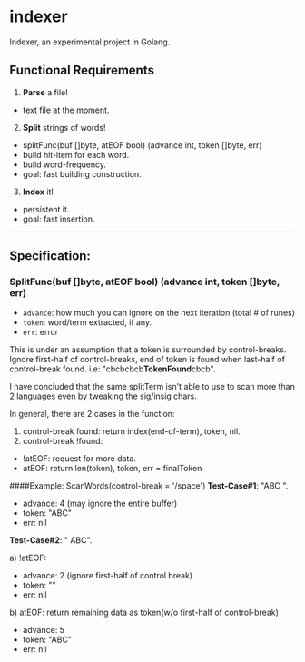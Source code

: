 # indexer
Indexer, an experimental project in Golang.


## Functional Requirements
1. **Parse** a file!
  - text file at the moment.

2. **Split** strings of words!
  - splitFunc(buf []byte, atEOF bool) (advance int, token []byte, err)
  - build hit-item for each word.
  - build word-frequency.
  - goal: fast building construction.

3. **Index** it!
  - persistent it.
  - goal: fast insertion.


---

## Specification:

### SplitFunc(buf []byte, atEOF bool) (advance int, token []byte, err)

- `advance`: how much you can ignore on the next iteration (total # of runes)
- `token`: word/term extracted, if any.
- `err`: error

This is under an assumption that a token is surrounded by control-breaks. Ignore first-half of control-breaks, end of token is found when last-half of control-break found. i.e: "cbcbcbcb**TokenFound**cbcb".

I have concluded that the same splitTerm isn't able to use to scan more than 2 languages even by tweaking the sig/insig chars.


In general, there are 2 cases in the function:

1. control-break found: return index(end-of-term), token, nil.
2. control-break !found:
  - !atEOF:  request for more data.
  - atEOF: return len(token), token, err = finalToken

####Example: ScanWords(control-break = '/space')
**Test-Case#1**: "ABC ".

- advance: 4 (may ignore the entire buffer)
- token: "ABC"
- err: nil

**Test-Case#2**: "  ABC".

a) !atEOF:

  - advance: 2 (ignore first-half of control break)
  - token: ""
  - err: nil


b) atEOF: return remaining data as token(w/o first-half of control-break)

  - advance: 5
  - token: "ABC"
  - err: nil
